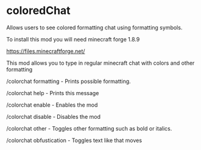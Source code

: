 # coloredChat
Allows users to see colored formatting chat using formatting symbols.

To install this mod you will need minecraft forge 1.8.9

https://files.minecraftforge.net/

This mod allows you to type in regular minecraft chat with colors and other formatting

/colorchat formatting - Prints possible formatting.

/colorchat help - Prints this message

/colorchat enable - Enables the mod

/colorchat disable - Disables the mod

/colorchat other - Toggles other formatting such as bold or italics.

/colorchat obfustication - Toggles text like that moves
